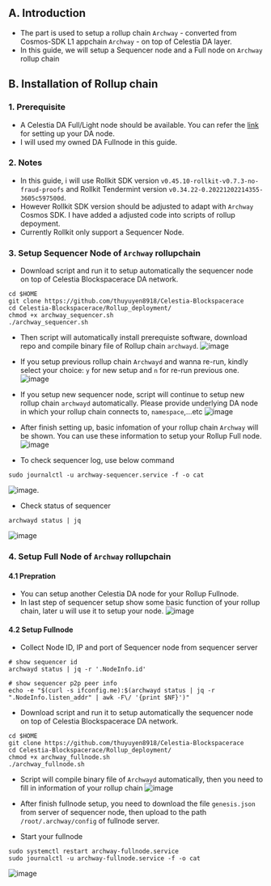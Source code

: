 ## A. Introduction
- The part is used to setup a rollup chain `Archway` - converted from Cosmos-SDK L1 appchain `Archway` - on top of Celestia DA layer.
- In this guide, we will setup a Sequencer node and a Full node on `Archway` rollup chain

## B. Installation of Rollup chain
### 1. Prerequisite
- A Celestia DA Full/Light node should be available. You can refer the [link](https://docs.celestia.org/nodes/celestia-node) for setting up your DA node. 
- I will used my owned DA Fullnode in this guide.

### 2. Notes
- In this guide, i will use Rollkit SDK version `v0.45.10-rollkit-v0.7.3-no-fraud-proofs` and Rollkit Tendermint version `v0.34.22-0.20221202214355-3605c597500d`.
- However Rollkit SDK version should be adjusted to adapt with `Archway` Cosmos SDK. I have added a adjusted code into scripts of rollup depoyment.
- Currently Rollkit only support a Sequencer Node.

### 3. Setup Sequencer Node of `Archway` rollupchain
- Download script and run it to setup automatically the sequencer node on top of Celestia Blockspacerace DA network.
```
cd $HOME
git clone https://github.com/thuyuyen8918/Celestia-Blockspacerace
cd Celestia-Blockspacerace/Rollup_deployment/
chmod +x archway_sequencer.sh
./archway_sequencer.sh
```
- Then script will automatically install prerequiste software, download repo and compile binary file of Rollup chain `archwayd`.
![image](https://github.com/thuyuyen8918/Celestia-Blockspacerace/assets/109055532/0a3646fa-5d2c-4a65-8e2d-1e9c0fd920d7)

- If you setup previous rollup chain `Archwayd` and wanna re-run, kindly select your choice: `y` for new setup and `n` for re-run previous one.
![image](https://github.com/thuyuyen8918/Celestia-Blockspacerace/assets/109055532/9c119bb1-caaa-417d-98d8-22ca79f8108b)

- If you setup new sequencer node, script will continue to setup new rollup chain `archwayd` automatically. Please provide underlying DA node in which your rollup chain connects to, `namespace`,...etc
![image](https://github.com/thuyuyen8918/Celestia-Blockspacerace/assets/109055532/3c7f0339-44ab-405a-a9c5-a032f96d1452)

- After finish setting up, basic infomation of your rollup chain `Archway` will be shown. You can use these information to setup your Rollup Full node.
![image](https://github.com/thuyuyen8918/Celestia-Blockspacerace/assets/109055532/9427015f-81f0-46f2-b221-985a67b90f4c)

- To check sequencer log, use below command
```
sudo journalctl -u archway-sequencer.service -f -o cat
```
![image](https://github.com/thuyuyen8918/Celestia-Blockspacerace/assets/109055532/3c7e9e08-2b98-4e22-bcdd-188f00ad081d).

- Check status of sequencer
```
archwayd status | jq
```
![image](https://github.com/thuyuyen8918/Celestia-Blockspacerace/assets/109055532/a7b07ed9-ad31-496e-98de-29778f86470d)


### 4. Setup Full Node of `Archway` rollupchain
#### 4.1 Prepration
- You can setup another Celestia DA node for your Rollup Fullnode.
- In last step of sequencer setup show some basic function of your rollup chain, later u will use it to setup your node.
![image](https://github.com/thuyuyen8918/Celestia-Blockspacerace/assets/109055532/9427015f-81f0-46f2-b221-985a67b90f4c)

#### 4.2 Setup Fullnode
- Collect Node ID, IP and port of Sequencer node from sequencer server
```
# show sequencer id
archwayd status | jq -r '.NodeInfo.id'

# show sequencer p2p peer info
echo -e "$(curl -s ifconfig.me):$(archwayd status | jq -r ".NodeInfo.listen_addr" | awk -F\/ '{print $NF}')"
```
- Download script and run it to setup automatically the sequencer node on top of Celestia Blockspacerace DA network.
```
cd $HOME
git clone https://github.com/thuyuyen8918/Celestia-Blockspacerace
cd Celestia-Blockspacerace/Rollup_deployment/
chmod +x archway_fullnode.sh
./archway_fullnode.sh
```

- Script will compile binary file of `Archwayd` automatically, then you need to fill in information of your rollup chain
![image](https://github.com/thuyuyen8918/Celestia-Blockspacerace/assets/109055532/dd7a3977-b102-450c-995e-bafcaa13f99e)

- After finish fullnode setup, you need to download the file `genesis.json` from server of sequencer node, then upload to the path `/root/.archway/config` of fullnode server.

- Start your fullnode 
```
sudo systemctl restart archway-fullnode.service
sudo journalctl -u archway-fullnode.service -f -o cat
```
![image](https://github.com/thuyuyen8918/Celestia-Blockspacerace/assets/109055532/2cb36278-1c98-4b3e-8982-3e2035ae0527)

